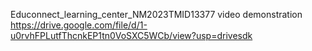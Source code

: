 Educonnect_learning_center_NM2023TMID13377
video demonstration https://drive.google.com/file/d/1-u0rvhFPLutfThcnkEP1tn0VoSXC5WCb/view?usp=drivesdk
